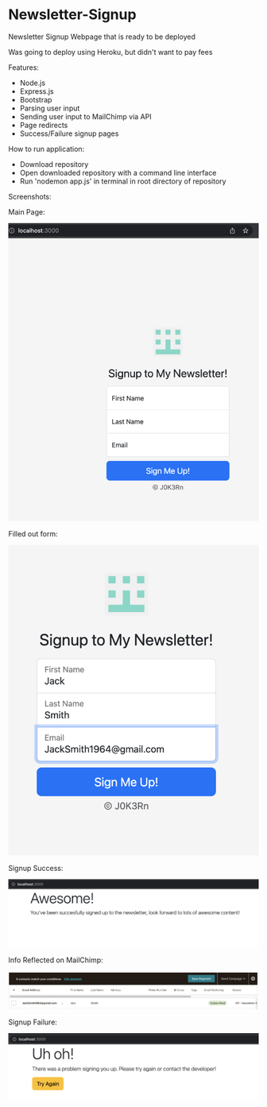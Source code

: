 # Newsletter-Signup
 
Newsletter Signup Webpage that is ready to be deployed

Was going to deploy using Heroku, but didn't want to pay fees

Features:
- Node.js
- Express.js
- Bootstrap
- Parsing user input
- Sending user input to MailChimp via API
- Page redirects
- Success/Failure signup pages

How to run application:
- Download repository
- Open downloaded repository with a command line interface
- Run 'nodemon app.js' in terminal in root directory of repository

Screenshots:

Main Page:

![alt text](https://github.com/J0K3Rn/Newsletter-Signup/blob/main/images/base-page.png?raw=true) 

Filled out form:

![alt text](https://github.com/J0K3Rn/Newsletter-Signup/blob/main/images/filled-out-signup-form.png?raw=true) 

Signup Success:

![alt text](https://github.com/J0K3Rn/Newsletter-Signup/blob/main/images/signup-success.png?raw=true) 

Info Reflected on MailChimp:

![alt text](https://github.com/J0K3Rn/Newsletter-Signup/blob/main/images/user-on-mailchimp.png?raw=true) 

Signup Failure:

![alt text](https://github.com/J0K3Rn/Newsletter-Signup/blob/main/images/signup-failure.png?raw=true) 
